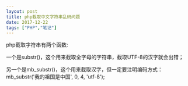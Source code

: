 ```yaml
---
layout: post
title: php截取中文字符串乱码问题
date: 2017-12-22
tags: ["PHP","笔记"]
---
```


php截取字符串有两个函数:

一个是substr()，这个用来截取全字母的字符串，截取UTF-8的汉字就会出错；

另一个是mb_substr()，这个用来截取汉字，但一定要注明编码方式：mb_substr('我的祖国是中国', 0, 4, 'utf-8');